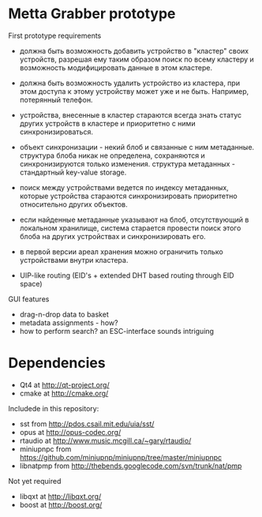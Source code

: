 Metta Grabber prototype
=======================

First prototype requirements
* должна быть возможность добавить устройство в "кластер" своих устройств, разрешая ему таким образом поиск по всему кластеру и возможность модифицировать данные в этом кластере.
* должна быть возможность удалить устройство из кластера, при этом доступа к этому устройству может уже и не быть. Например, потерянный телефон.
* устройства, внесенные в кластер стараются всегда знать статус других устройств в кластере и приоритетно с ними синхронизироваться.
* объект синхронизации - некий блоб и связанные с ним метаданные. структура блоба никак не определена, сохраняются и синхронизируются только изменения. структура метаданных - стандартный key-value storage.
* поиск между устройствами ведется по индексу метаданных, которые устройства стараются синхронизировать приоритетно относительно других объектов.
* если найденные метаданные указывают на блоб, отсутствующий в локальном хранилище, система старается провести поиск этого блоба на других устройствах и синхронизировать его.
* в первой версии ареал хранения можно ограничить только устройствами внутри кластера.

* UIP-like routing (EID's + extended DHT based routing through EID space)

GUI features
* drag-n-drop data to basket
* metadata assignments - how?
* how to perform search? an ESC-interface sounds intriguing

Dependencies
============

* Qt4 at http://qt-project.org/
* cmake at http://cmake.org/

Includede in this repository:
* sst from http://pdos.csail.mit.edu/uia/sst/
* opus at http://opus-codec.org/
* rtaudio at http://www.music.mcgill.ca/~gary/rtaudio/
* miniupnpc from https://github.com/miniupnp/miniupnp/tree/master/miniupnpc
* libnatpmp from http://thebends.googlecode.com/svn/trunk/nat/pmp

Not yet required
* libqxt at http://libqxt.org/
* boost at http://boost.org/

